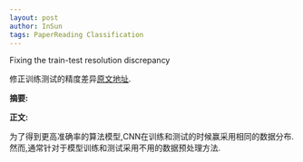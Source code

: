 ```yaml
---
layout: post
author: InSun
tags: PaperReading Classification
---
```

Fixing the train-test resolution discrepancy  

修正训练测试的精度差异[原文地址](https://arxiv.org/pdf/1906.06423v2.pdf).  

**摘要:**

**正文:**

为了得到更高准确率的算法模型,CNN在训练和测试的时候赢采用相同的数据分布.然而,通常针对于模型训练和测试采用不用的数据预处理方法.
